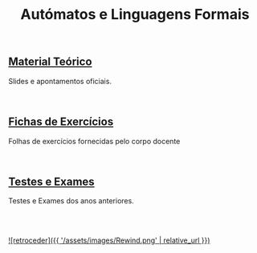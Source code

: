 <br>

<h1 align="center">Autómatos e Linguagens Formais</h1>

<br>

## [Material Teórico](slides/README.md)
Slides e apontamentos oficiais.

<br>

## [Fichas de Exercícios](fichas/README.md)
Folhas de exercícios fornecidas pelo corpo docente

<br>

## [Testes e Exames](testes/README.md)
Testes e Exames dos anos anteriores.

<br><br>

[![retroceder]({{ '/assets/images/Rewind.png' | relative_url }})](https://david81820.github.io/Recursos-LCC#ucs)
